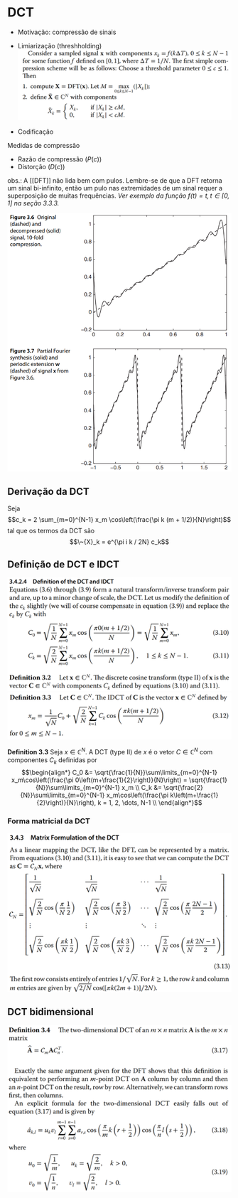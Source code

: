 # DCT

- Motivação: compressão de sinais

- Limiarização (threshholding)
  ![limiarização](image-4.png)
- Codificação

Medidas de compressão
- Razão de compressão ($P(c)$)
- Distorção ($D(c)$)

obs.: A [[DFT]] não lida bem com pulos. Lembre-se de que a DFT retorna um sinal bi-infinito, então um pulo nas extremidades de um sinal requer a superposição de muitas frequências.
*Ver exemplo da função $f(t) = t, t \in [0,1]$ na seção 3.3.3.*

![DFT estendida da função identidade](image-5.png)

## Derivação da DCT

Seja
$$c_k = 2 \sum_{m=0}^{N-1} x_m \cos\left(\frac{\pi k (m + 1/2)}{N}\right)$$
tal que os termos da DCT são
$$\~{X}_k = e^{\pi i k / 2N} c_k$$

## Definição de DCT e IDCT

![Definição de DCT](image-9.png)
![Definição de IDCT](image-8.png)

**Definition 3.3** Seja $x \in \mathbb{C}^N$. A DCT (type II) de $x$ é o vetor $C \in \mathbb{C}^N$ com componentes $C_k$ definidas por
$$\begin{align*}
	C_0 &= \sqrt{\frac{1}{N}}\sum\limits_{m=0}^{N-1} x_m\cos\left(\frac{\pi 0\left(m+\frac{1}{2}\right)}{N}\right)
	= \sqrt{\frac{1}{N}}\sum\limits_{m=0}^{N-1} x_m \\
	C_k &= \sqrt{\frac{2}{N}}\sum\limits_{m=0}^{N-1} x_m\cos\left(\frac{\pi k\left(m+\frac{1}{2}\right)}{N}\right), k = 1, 2, \dots, N-1 \\
\end{align*}$$

### Forma matricial da DCT

![Forma matricial da DCT](image-6.png)

## DCT bidimensional

![Fórmula explícita para DCT bidimensional](image-7.png)